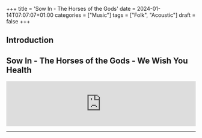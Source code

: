 +++
title = 'Sow In - The Horses of the Gods'
date = 2024-01-14T07:07:07+01:00
categories = ["Music"]
tags = ["Folk", "Acoustic"]
draft = false
+++
## Introduction
## Sow In - The Horses of the Gods - We Wish You Health

<iframe style="border: 0; width: 100%; height: 120px;" src="https://bandcamp.com/EmbeddedPlayer/album=1180125048/size=large/bgcol=ffffff/linkcol=0687f5/tracklist=false/artwork=small/track=582753285/transparent=true/" seamless><a href="https://horsesofthegods.bandcamp.com/album/we-wish-you-health">We Wish You Health by The Horses of the Gods</a></iframe>

---

